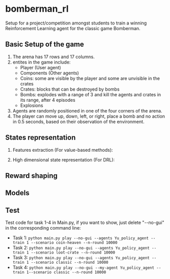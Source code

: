 # bomberman_rl

Setup for a project/competition amongst students to train a winning Reinforcement Learning agent for the classic game Bomberman.

## Basic Setup of the game

1. The arena has 17 rows and 17 columns.
2. entites in the game include:
   - Player (User agent)
   - Components (Other agents)
   - Coins: some are visible by the player and some are unvisible in the crates
   - Crates: blocks that can be destroyed by bombs
   - Bombs: explodes with a range of 3 and kill the agents and crates in its range, after 4 episodes
   - Explosions
3. Agents are randomly positioned in one of the four corners of the arena.
4. The player can move up, down, left, or right, place a bomb and no action in 0.5 seconds, based on their observation of the environment.

## States representation

1. Features extraction (For value-based methods):
   

2. High dimensional state representation (For DRL): 


## Reward shaping




## Models




## Test

Test code for task 1-4 in Main.py, if you want to show, just delete "--no-gui" in the corresponding command line:
- Task 1: `python main.py play --no-gui --agents Yu_policy_agent --train 1 --scenario coin-heaven --n-round 10000`
- Task 2: `python main.py play --no-gui --agents Yu_policy_agent --train 1 --scenario loot-crate --n-round 10000`
- Task 3: `python main.py play --no-gui --agents Yu_policy_agent --train 1 --scenario classic --n-round 10000`
- Task 4: `python main.py play --no-gui --my-agent Yu_policy_agent --train 1--scenario classic --n-round 10000`

